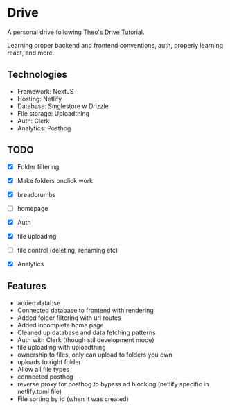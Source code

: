 # Drive
A personal drive following [Theo's Drive Tutorial](https://www.youtube.com/watch?v=c-hKSbzooAg). 

Learning proper backend and frontend conventions, auth, properly learning react, and more. 

## Technologies
- Framework: NextJS
- Hosting: Netlify
- Database: Singlestore w Drizzle
- File storage: Uploadthing
- Auth: Clerk
- Analytics: Posthog

## TODO
- [x] Folder filtering
- [x] Make folders onclick work
- [x] breadcrumbs
- [ ] homepage

- [x] Auth
- [x] file uploading
- [ ] file control (deleting, renaming etc)
- [x] Analytics

## Features
- added databse
- Connected database to frontend with rendering
- Added folder filtering with url routes
- Added incomplete home page
- Cleaned up database and data fetching patterns
- Auth with Clerk (though stil development mode)
- file uploading with uploadthing
- ownership to files, only can upload to folders you own
- uploads to right folder
- Allow all file types
- connected posthog
- reverse proxy for posthog to bypass ad blocking (netlify specific in netlify.toml file)
- File sorting by id (when it was created)
